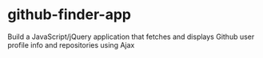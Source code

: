 # github-finder-app
Build a JavaScript/jQuery application that fetches and displays Github user profile info and repositories using Ajax

